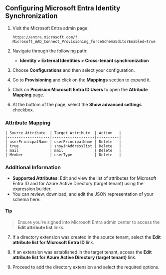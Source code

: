 ## Configuring Microsoft Entra Identity Synchronization

1. Visit the Microsoft Entra admin page:
   ```
   https://entra.microsoft.com/?Microsoft_AAD_Connect_Provisioning_forceSchemaEditorEnabled=true
   ```

2. Navigate through the following path:
   - **Identity > External Identities > Cross-tenant synchronization**

3. Choose **Configurations** and then select your configuration.

4. Go to **Provisioning** and click on the **Mappings** section to expand it.

5. Click on **Provision Microsoft Entra ID Users** to open the **Attribute Mapping** page.

6. At the bottom of the page, select the **Show advanced settings** checkbox.

### Attribute Mapping

```
| Source Attribute  | Target Attribute  | Action   |
|-------------------|-------------------|----------|
| userPrincipalName | userPrincipalName | Delete   |
| true              | showinAddresslist | Delete   |
| mail              | mail              | Delete   |
| Member            | userType          | Delete   |
```

### Additional Information

- **Supported Attributes**: Edit and view the list of attributes for Microsoft Entra ID and for Azure Active Directory (target tenant) using the expression builder.
- You can review, download, and edit the JSON representation of your schema here.

#### Tip
> Ensure you're signed into Microsoft Entra admin center to access the **Edit attribute list** links.

7. If a directory extension was created in the source tenant, select the **Edit attribute list for Microsoft Entra ID** link.

8. If an extension was established in the target tenant, access the **Edit attribute list for Azure Active Directory (target tenant)** link.

9. Proceed to add the directory extension and select the required options.